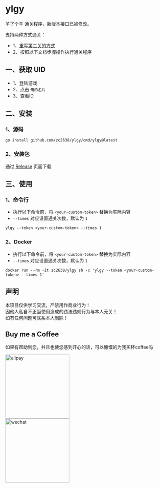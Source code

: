 # ylgy

羊了个羊 通关程序，新版本接口已被修改。

支持两种方式通关：
- 1、[重写第二关的方式](./docs/rewrite.md)
- 2、按照以下文档步骤操作执行通关程序

## 一、获取 UID

- 1、登陆游戏
- 2、点击 `俺的名片`
- 3、查看ID

## 二、安装

### 1、源码

```shell
go install github.com/zc2638/ylgy/cmd/ylgy@latest
```

### 2、安装包

通过 [Release](https://github.com/zc2638/ylgy/releases) 页面下载

## 三、使用

### 1、命令行

- 执行以下命令前，将 `<your-custom-token>` 替换为实际内容
- `--times` 对应设置通关次数，默认为 `1`

```shell
ylgy --token <your-custom-token> --times 1
```

### 2、Docker

- 执行以下命令前，将 `<your-custom-token>` 替换为实际内容
- `--times` 对应设置通关次数，默认为 `1`

```shell
docker run --rm -it zc2638/ylgy sh -c 'ylgy --token <your-custom-token> --times 1' 
```

## 声明

本项目仅供学习交流，严禁用作商业行为！  
因他人私自不正当使用造成的违法违规行为与本人无关！  
如有任何问题可联系本人删除！

## Buy me a Coffee

如果有帮助到您，并且也使您感到开心的话，可以慷慨的为我买杯coffee吗

<img src="./docs/images/alipay.jpeg" alt="alipay" width="200" />
<br/>
<img src="./docs/images/wechat.jpeg" alt="wechat" width="200" />
